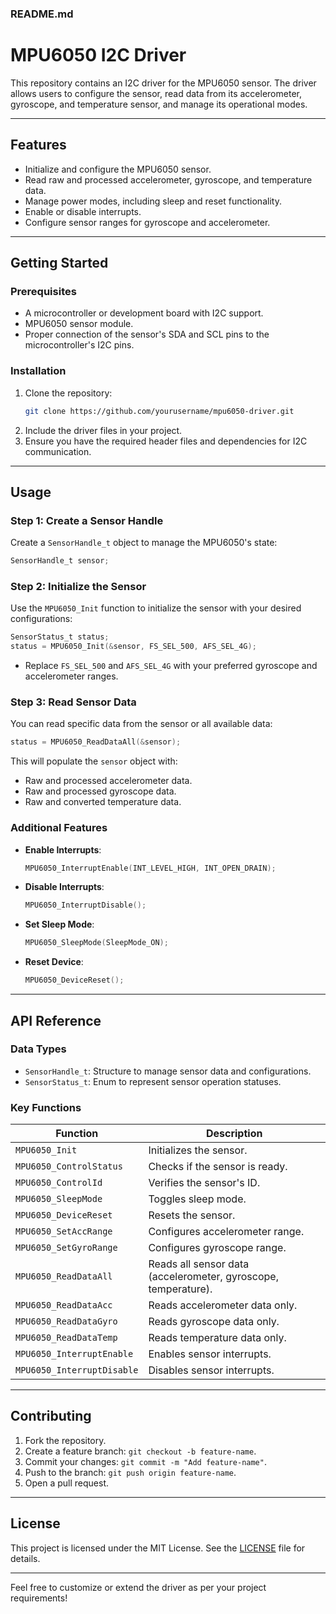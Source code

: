 ### README.md

# MPU6050 I2C Driver

This repository contains an I2C driver for the MPU6050 sensor. The driver allows users to configure the sensor, read data from its accelerometer, gyroscope, and temperature sensor, and manage its operational modes.

---

## Features

- Initialize and configure the MPU6050 sensor.
- Read raw and processed accelerometer, gyroscope, and temperature data.
- Manage power modes, including sleep and reset functionality.
- Enable or disable interrupts.
- Configure sensor ranges for gyroscope and accelerometer.

---

## Getting Started

### Prerequisites

- A microcontroller or development board with I2C support.
- MPU6050 sensor module.
- Proper connection of the sensor's SDA and SCL pins to the microcontroller's I2C pins.

### Installation

1. Clone the repository:
   ```bash
   git clone https://github.com/yourusername/mpu6050-driver.git
   ```
2. Include the driver files in your project.
3. Ensure you have the required header files and dependencies for I2C communication.

---

## Usage

### Step 1: Create a Sensor Handle
Create a `SensorHandle_t` object to manage the MPU6050's state:
```c
SensorHandle_t sensor;
```

### Step 2: Initialize the Sensor
Use the `MPU6050_Init` function to initialize the sensor with your desired configurations:
```c
SensorStatus_t status;
status = MPU6050_Init(&sensor, FS_SEL_500, AFS_SEL_4G);
```
- Replace `FS_SEL_500` and `AFS_SEL_4G` with your preferred gyroscope and accelerometer ranges.

### Step 3: Read Sensor Data
You can read specific data from the sensor or all available data:
```c
status = MPU6050_ReadDataAll(&sensor);
```
This will populate the `sensor` object with:
- Raw and processed accelerometer data.
- Raw and processed gyroscope data.
- Raw and converted temperature data.

### Additional Features
- **Enable Interrupts**:
  ```c
  MPU6050_InterruptEnable(INT_LEVEL_HIGH, INT_OPEN_DRAIN);
  ```
- **Disable Interrupts**:
  ```c
  MPU6050_InterruptDisable();
  ```
- **Set Sleep Mode**:
  ```c
  MPU6050_SleepMode(SleepMode_ON);
  ```
- **Reset Device**:
  ```c
  MPU6050_DeviceReset();
  ```

---

## API Reference

### Data Types
- `SensorHandle_t`: Structure to manage sensor data and configurations.
- `SensorStatus_t`: Enum to represent sensor operation statuses.

### Key Functions
| Function                              | Description                                    |
|---------------------------------------|------------------------------------------------|
| `MPU6050_Init`                        | Initializes the sensor.                       |
| `MPU6050_ControlStatus`               | Checks if the sensor is ready.                |
| `MPU6050_ControlId`                   | Verifies the sensor's ID.                     |
| `MPU6050_SleepMode`                   | Toggles sleep mode.                           |
| `MPU6050_DeviceReset`                 | Resets the sensor.                            |
| `MPU6050_SetAccRange`                 | Configures accelerometer range.               |
| `MPU6050_SetGyroRange`                | Configures gyroscope range.                   |
| `MPU6050_ReadDataAll`                 | Reads all sensor data (accelerometer, gyroscope, temperature). |
| `MPU6050_ReadDataAcc`                 | Reads accelerometer data only.                |
| `MPU6050_ReadDataGyro`                | Reads gyroscope data only.                    |
| `MPU6050_ReadDataTemp`                | Reads temperature data only.                  |
| `MPU6050_InterruptEnable`             | Enables sensor interrupts.                    |
| `MPU6050_InterruptDisable`            | Disables sensor interrupts.                   |

---

## Contributing

1. Fork the repository.
2. Create a feature branch: `git checkout -b feature-name`.
3. Commit your changes: `git commit -m "Add feature-name"`.
4. Push to the branch: `git push origin feature-name`.
5. Open a pull request.

---

## License

This project is licensed under the MIT License. See the [LICENSE](LICENSE) file for details.

---

Feel free to customize or extend the driver as per your project requirements!

